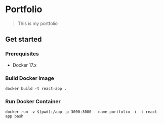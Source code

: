 # Portfolio

> This is my portfolio

## Get started

### Prerequisites

- Docker 17.x

### Build Docker Image

```
docker build -t react-app .
```

### Run Docker Container

```
docker run -v $(pwd):/app -p 3000:3000 --name portfolio -i -t react-app bash
```
